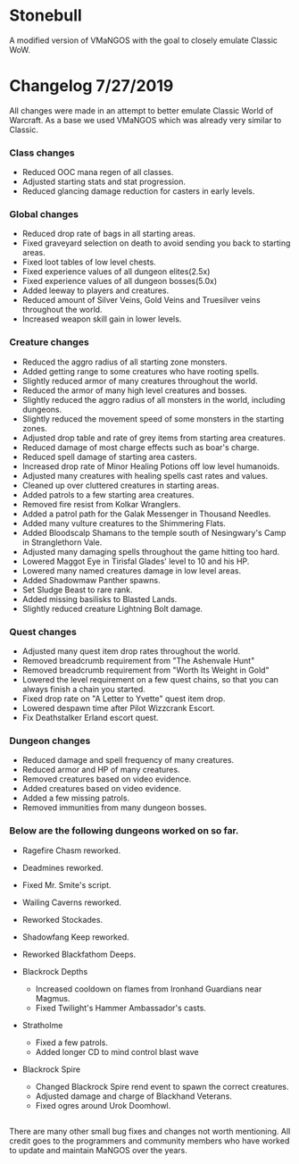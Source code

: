 # Stonebull
A modified version of VMaNGOS with the goal to closely emulate Classic WoW.

# Changelog 7/27/2019

All changes were made in an attempt to better emulate Classic World of Warcraft.
As a base we used VMaNGOS which was already very similar to Classic.

### Class changes

* Reduced OOC mana regen of all classes.
* Adjusted starting stats and stat progression.
* Reduced glancing damage reduction for casters in early levels.

### Global changes

* Reduced drop rate of bags in all starting areas.
* Fixed graveyard selection on death to avoid sending you back to starting areas.
* Fixed loot tables of low level chests.
* Fixed experience values of all dungeon elites(2.5x)
* Fixed experience values of all dungeon bosses(5.0x)
* Added leeway to players and creatures.
* Reduced amount of Silver Veins, Gold Veins and Truesilver veins throughout the world.
* Increased weapon skill gain in lower levels.

### Creature changes

* Reduced the aggro radius of all starting zone monsters.
* Added getting range to some creatures who have rooting spells.
* Slightly reduced armor of many creatures throughout the world.
* Reduced the armor of many high level creatures and bosses.
* Slightly reduced the aggro radius of all monsters in the world, including dungeons.
* Slightly reduced the movement speed of some monsters in the starting zones.
* Adjusted drop table and rate of grey items from starting area creatures.
* Reduced damage of most charge effects such as boar's charge.
* Reduced spell damage of starting area casters.
* Increased drop rate of Minor Healing Potions off low level humanoids.
* Adjusted many creatures with healing spells cast rates and values.
* Cleaned up over cluttered creatures in starting areas.
* Added patrols to a few starting area creatures.
* Removed fire resist from Kolkar Wranglers.
* Added a patrol path for the Galak Messenger in Thousand Needles.
* Added many vulture creatures to the Shimmering Flats.
* Added Bloodscalp Shamans to the temple south of Nesingwary's Camp in Stranglethorn Vale.
* Adjusted many damaging spells throughout the game hitting too hard.
* Lowered Maggot Eye in Tirisfal Glades' level to 10 and his HP.
* Lowered many named creatures damage in low level areas.
* Added Shadowmaw Panther spawns.
* Set Sludge Beast to rare rank.
* Added missing basilisks to Blasted Lands.
* Slightly reduced creature Lightning Bolt damage.

### Quest changes

* Adjusted many quest item drop rates throughout the world.
* Removed breadcrumb requirement from "The Ashenvale Hunt"
* Removed breadcrumb requirement from "Worth Its Weight in Gold"
* Lowered the level requirement on a few quest chains, so that you can always finish a chain you started.
* Fixed drop rate on "A Letter to Yvette" quest item drop.
* Lowered despawn time after Pilot Wizzcrank Escort.
* Fix Deathstalker Erland escort quest.


### Dungeon changes

* Reduced damage and spell frequency of many creatures.
* Reduced armor and HP of many creatures.
* Removed creatures based on video evidence.
* Added creatures based on video evidence.
* Added a few missing patrols.
* Removed immunities from many dungeon bosses.


### Below are the following dungeons worked on so far.

* Ragefire Chasm reworked.
* Deadmines reworked.
* Fixed Mr. Smite's script.
* Wailing Caverns reworked.
* Reworked Stockades.
* Shadowfang Keep reworked.
* Reworked Blackfathom Deeps.

* Blackrock Depths
	* Increased cooldown on flames from Ironhand Guardians near Magmus.
	* Fixed Twilight's Hammer Ambassador's casts.

* Stratholme
	* Fixed a few patrols.
	* Added longer CD to mind control blast wave

* Blackrock Spire
	* Changed Blackrock Spire rend event to spawn the correct creatures.
	* Adjusted damage and charge of Blackhand Veterans.
	* Fixed ogres around Urok Doomhowl.
##

There are many other small bug fixes and changes not worth mentioning.
All credit goes to the programmers and community members who have worked to update and maintain MaNGOS over the years.
